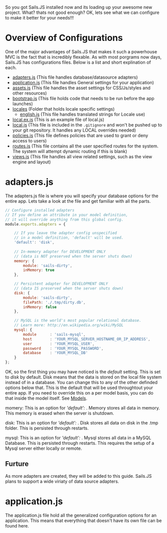 So you got Sails.JS installed now and its loading up your awesome new project.  What? thats not good enough? OK, lets see what we can configure to make it better for your needs!!!

# Overview of Configurations
One of the major advantages of Sails.JS that makes it such a powerhouse MVC is the fact that is incredibly flexable.  As with most porgrams now days, Sails.JS has configurations files.  Below is a list and short explination of each.

* <a href="#adapters.js">adapters.js</a>      (This file handles database/datasource adapters)
* <a href="#application.js">application.js</a>   (This file handles General settings for your application)
* <a href="#assets.js">assets.js</a>        (This file handles the asset settings for CSS/Js/styles and other resources)
* <a href="#bootstrap.js">bootstrap.js</a>     (This file holds code that needs to be run before the app launches)
* <a href="#locales">locales</a>          (Folder that holds locale specific settings)
	* <a href="#english.js">english.js</a>   (This file handles translated strings for Locale use)
* <a href="#local.ex.js">local.ex.js</a>      (This is an example file of local.js)
* <a href="#local.js">local.js</a>         (This file is included in the `.gitignore` and won't be pushed up to your git repository.  It handles any LOCAL overrides needed)
* <a href="#policies.js">policies.js</a>      (This file defines policies that are used to grant or deny access to users)
* <a href="#routes.js">routes.js</a>        (This file contains all the user specified routes for the system.  The system will attempt dynamic routing if this is blank)
* <a href="#views.js">views.js</a>         (This file handles all view related settings, such as the view engine and layout)

<span id="adapters.js"></span>
# adapters.js
The adapters.js file is where you will specify your database options for the entire app.  Lets take a look at the file and get familiar with all the parts.

```javascript
// Configure installed adapters
// If you define an attribute in your model definition, 
// it will override anything from this global config.
module.exports.adapters = {

	// If you leave the adapter config unspecified 
	// in a model definition, 'default' will be used.
	'default': 'disk',
	
	// In-memory adapter for DEVELOPMENT ONLY
	// (data is NOT preserved when the server shuts down)
	memory: {
		module: 'sails-dirty',
		inMemory: true
	},

	// Persistent adapter for DEVELOPMENT ONLY
	// (data IS preserved when the server shuts down)
	disk: {
		module: 'sails-dirty',
		filePath: './.tmp/dirty.db',
		inMemory: false
	},

	// MySQL is the world's most popular relational database.
	// Learn more: http://en.wikipedia.org/wiki/MySQL
	mysql: {
		module		: 'sails-mysql',
		host		: 'YOUR_MYSQL_SERVER_HOSTNAME_OR_IP_ADDRESS',
		user		: 'YOUR_MYSQL_USER',
		password	: 'YOUR_MYSQL_PASSWORD',
		database	: 'YOUR_MYSQL_DB'
	}
};
```

OK, so the first thing you may have noticed is the _default_ setting.  This is set to _disk_ by default.  Disk means that the data is stored on the local file system instead of in a database.  You can change this to any of the other definded options below that.  This is the default that will be used throughtout your entire app.  If you need to override this on a per model basis, you can do that inside the model itself.  See [Models](Models).

momery:  This is an option for _'default':_ .  Memory stores all data in memory.  This memory is erased when the server is shutdown.

disk:  This is an option for _'default':_ .  Disk stores all data on disk in the .tmp folder.  This is persisted through restarts.

mysql:  This is an option for _'default':_ .  Mysql stores all data in a MySQL Database.  This is persisted through restarts.  This requires the setup of a Mysql server either locally or remote.

## Furture
As more adapters are created, they will be added to this guide.  Sails.JS plans to support a wide viriaty of data source adapters.

# application.js
The application.js file hold all the generalized configuration options for an application.  This means that everything that doesn't have its own file can be found here.

